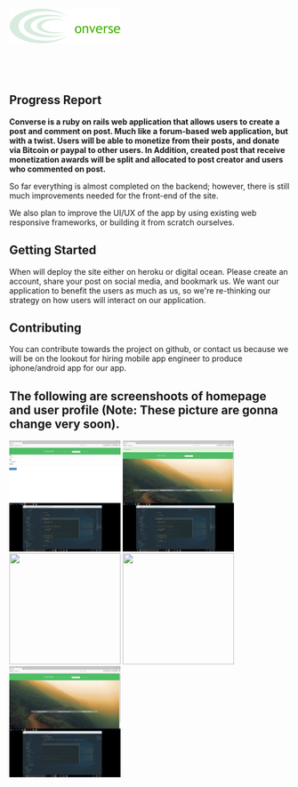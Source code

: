 <h1><img src="converse_logo.jpg"></h1><br><br>

<h2>Progress Report</h2>
<p><b>Converse is a ruby on rails web application that allows users to create a post and comment on post. Much like a forum-based web application, but with a twist. Users will be able to monetize from their posts, and donate via Bitcoin or paypal to other users. In Addition, created post that receive monetization awards will be split and allocated to post creator and users who commented on post.</b></p>

<p>
  So far everything is almost completed on the backend; however, there is still much improvements needed for the front-end of the site. 
</p>
<p>
  We also plan to improve the UI/UX of the app by using existing web responsive frameworks, or building it from scratch ourselves.
</p>

<h2>Getting Started</h2>
<p>When will deploy the site either on heroku or digital ocean. Please create an account, share your post on social media, and bookmark us. We want our application to benefit the users as much as us, so we're re-thinking our strategy on how users will interact on our application.</p>

<h2>Contributing</h2>
<p>You can contribute towards the project on github, or contact us because we will be on the lookout for hiring mobile app engineer to produce iphone/android app for our app.</p>

<h2>The following are screenshoots of homepage and user profile (Note: These picture are gonna change very soon).</h2>

<p>
    <a href="1.png"><img src="1.png" width="200" height ="200"></a>
    <a href="2.png"><img src="2.png" width="200" height ="200"></a>
    <a href="3.png"><img src="3.png" width="200" height ="200"></a>
    <a href="4.png"><img src="4.png" width="200" height ="200"></a>
    <a href="5.png"><img src="5.png" width="200" height ="200"></a>
</p>


